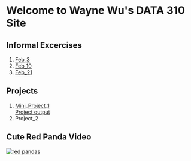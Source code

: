 # Welcome to Wayne Wu's DATA 310 Site

## Informal Excercises 

1. [Feb_3](Feb03.md)
2. [Feb_10](Feb10.md)
3. [Feb_21](Feb21.md)

## Projects 

1. [Mini_Project_1](Mini_Project_1.md)  
    [Project output](output_of_Dance.avi)
2. Project_2

## Cute Red Panda Video

[![red pandas](http://img.youtube.com/vi/bQTr5gL-lh4/0.jpg)](http://www.youtube.com/watch?v=bQTr5gL-lh4 "Trust me, it's very cute.")

